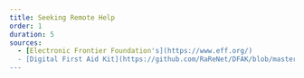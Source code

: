 ```yaml
---
title: Seeking Remote Help
order: 1
duration: 5
sources:
  - [Electronic Frontier Foundation's](https://www.eff.org/)
  - [Digital First Aid Kit](https://github.com/RaReNet/DFAK/blob/master/SecureCommunication.md)
---
```

